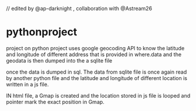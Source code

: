 // edited by @ap-darknight , collaboration with @Astream26

# pythonproject
   project on python
   project uses google geocoding API to know the latitude and longitude of different address that is provided in
   where.data and the geodata is then dumped into the a sqlite file

once the data is dumped in sql. The data from sqlite file is once again read by another python file and the latitude and longitude
of different location is written in a js file.

IN html file,  a Gmap is created and the location stored in js file is looped and pointer mark the
exact position in Gmap.
